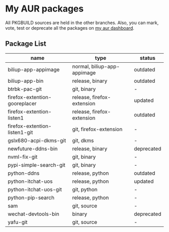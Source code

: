 # My AUR packages

All PKGBUILD sources are held in the other branches. Also, you can mark, vote, test or deprecate all the packages on [my aur dashboard](https://aur.archlinux.org/packages?K=Lehmaning&SeB=m).

## Package List

<!--TODO: 使用 CI/CD 自动更新列表-->

| name                          | type                        | status            |
| ----------------------------- | --------------------------- | ----------------- |
| biliup-app-appimage           | normal, biliup-app-appimage | outdated          |
| biliup-app-bin                | release, binary             | outdated          |
| btrbk-pac-git                 | git, binary                 | -                 |
| firefox-extention-gooreplacer | release, firefox-extension  | updated           |
| firefox-extention-listen1     | release, firefox-extension  | outdated          |
| firefox-extention-listen1-git | git, firefox-extension      | -                 |
| gslx680-acpi-dkms-git         | git, dkms                   | -                 |
| newfuture-ddns-bin            | release, binary             | deprecated        |
| nvml-fix-git                  | git, binary                 | -                 |
| pypi-simple-search-git        | git, binary                 | -                 |
| python-ddns                   | release, python             | outdated          |
| python-itchat-uos             | release, python             | updated           |
| python-itchat-uos-git         | git, python                 | -                 |
| python-pip-search             | release, python             | -                 |
| sam                           | git, source                 | -                 |
| wechat-devtools-bin           | binary                      | deprecated         |
| yafu-git                      | git, source                 | -                 |
